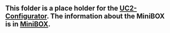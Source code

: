 ## This folder is a place holder for the [UC2-Configurator](https://uc2configurator.netlify.app/). The information about the MiniBOX is in [MiniBOX](../../TheBOX/SimpleBOX).
